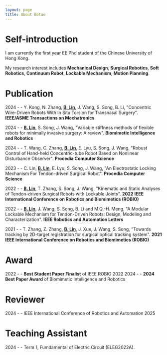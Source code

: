 ```yaml
---
layout: page
title: About Botao
---
```

# Self-introduction
I am currently the first year EE Phd student of the Chinese University of Hong Kong.

My research interest includes **Mechanical Design**, **Surgical Robotics**, **Soft Robotics**, **Continuum Robot**, **Lockable Mechanism**, **Motion Planning**.

# Publication
2024 \- \- Y. Kong, N. Zhang, **<u>B. Lin</u>**, J. Wang, S. Song, B. Li, "Concentric Wire-Driven Robots With In Situ Torsion for Transnasal Surgery". **IEEE/ASME Transactions on Mechatronics**

2024 \- \- **<u>B. Lin</u>**, S. Song, J. Wang, "Variable stiffness methods of flexible robots for minimally invasive surgery: A review". **Biomimetic Intelligence and Robotics**

2024 \- \- T. Wang, C. Zhang, **<u>B. Lin</u>**, E. Lyu, S. Song, J. Wang, "Robust Control of Hand-held Concentric-tube Robot Based on Nonlinear Disturbance Observer". **Procedia Computer Science**

2023 \- \- C. Lin, **<u>B. Lin</u>**, E. Lyu, S. Song, J. Wang, "An Electrostatic Locking Mechanism For Tendon-driven Surgical Robot". **Procedia Computer Science**

2022 \- \- **<u>B. Lin</u>**, T. Zhang, S. Song, J. Wang, "Kinematic and Static Analyses of Tendon-driven Surgical Robots with Lockable Joints". **2022 IEEE International Conference on Robotics and Biomimetics (ROBIO)**

2022 \- \- **<u>B. Lin</u>**, J. Wang, S. Song, B. Li and M.Q.-H. Meng, "A Modular Lockable Mechanism for Tendon-Driven Robots: Design, Modeling and Characterization". **IEEE Robotics and Automation Letters**

2021 \- \- T. Zhang, Z. Zhang, **<u>B. Lin</u>**, J. Xue, J. Wang, S. Song, "Towards tracking by 2D-target registration for surgical optical tracking system". **2021 IEEE International Conference on Robotics and Biomimetics (ROBIO)**

# Award
2022 \- \- **Best Student Paper Finalist** of IEEE ROBIO 2022 
2024 \- \- **2024 Best Paper Award** of Biomimetic Intelligence and Robotics

# Reviewer
2024 \- \- IEEE International Conference of Robotics and Automation 2025

# Teaching Assistant
2024 \- \- Term 1, Fumdamental of Electric Circuit (ELEG2022A).
